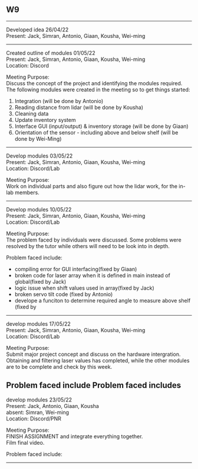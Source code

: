 ## W9
------------------------------------------------------------------------------------------------  
Developed idea 26/04/22  
Present: Jack, Simran, Antonio, Giaan, Kousha, Wei-ming

------------------------------------------------------------------------------------------------  
Created outline of modules  01/05/22  
Present: Jack, Simran, Antonio, Giaan, Kousha, Wei-ming  
Location: Discord   

Meeting Purpose:  
Discuss the concept of the project and identifying the modules required.   
The following modules were created in the meeting so to get things started:
1. Integration (will be done by Antonio)
2. Reading distance from lidar (will be done by Kousha)
3. Cleaning data
4. Update inventory system 
5. Interface GUI (input/output) & inventory storage (will be done by Giaan)
6. Orientation of the sensor - including above and below shelf (will be done by Wei-Ming)

------------------------------------------------------------------------------------------------  
Develop modules  03/05/22  
Present: Jack, Simran, Antonio, Giaan, Kousha, Wei-ming  
Location: Discord/Lab   

Meeting Purpose:  
Work on individual parts and also figure out how the lidar work, for the in-lab members.   

-----------------------------------------------------------------------------------------------
Develop modules  10/05/22  
Present: Jack, Simran, Antonio, Giaan, Kousha, Wei-ming  
Location: Discord/Lab  

Meeting Purpose:  
The problem faced by individuals were discussed. Some problems were resolved by the tutor while others will need to be look into in depth.  

Problem faced include:  
- compiling error for GUI interfacing(fixed by Giaan)
- broken code for laser array when it is defined in main instead of global(fixed by Jack) 
- logic issue when shift values used in array(fixed by Jack)  
- broken servo tilt code (fixed by Antonio)
- develope a funciton to determine required angle to measure above shelf (fixed by 
----------------------------------------------------------------------------------------------
develop modules  17/05/22  
Present: Jack, Simran, Antonio, Giaan, Kousha, Wei-ming  
Location: Discord/Lab   

Meeting Purpose:  
Submit major project concept and discuss on the hardware intergration.  
Obtaining and filtering laser values has completed, while the other modules are to be complete and check by this week.

Problem faced include
Problem faced includes
-----------------------------------------------------------------------------------------------
develop modules  23/05/22  
Present: Jack, Antonio, Giaan, Kousha  
absent: Simran, Wei-ming  
Location: Discord/PNR   

Meeting Purpose:  
FINISH ASSIGNMENT and integrate everything together.  
Film final video. 

Problem faced include: 

-----------------------------------------------------------------------------------------------






